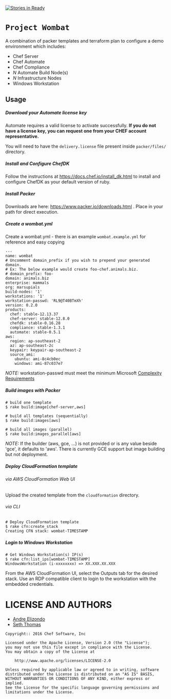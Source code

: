 [![Stories in Ready](https://badge.waffle.io/chef-cft/wombat.png?label=ready&title=Ready)](https://waffle.io/chef-cft/wombat)
# `Project Wombat`
A combination of packer templates and terraform plan to configure a demo environment which includes:

* Chef Server
* Chef Automate
* Chef Compliance
* _N_ Automate Build Node(s)
* _N_ Infrastructure Nodes
* Windows Workstation


Usage
------------

##### Download your Automate license key
Automate requires a valid license to activate successfully. **If you do
not have a license key, you can request one from your CHEF account
representative.**

You will need to have the `delivery.license` file present inside `packer/files/`
directory.

##### Install and Configure ChefDK

Follow the instructions at https://docs.chef.io/install_dk.html to install and configure ChefDK as your default version of ruby.

##### Install Packer

Downloads are here: https://www.packer.io/downloads.html . Place in your path for direct execution.

##### Create a wombat.yml

Create a wombat.yml - there is an example `wombat.example.yml` for reference and easy copying
```
---
name: wombat
# Uncomment domain_prefix if you wish to prepend your generated domain.
# Ex: The below example would create foo-chef.animals.biz.
# domain_prefix: foo-
domain: animals.biz
enterprise: mammals
org: marsupials
build-nodes: '1'
workstations: '1'
workstation-passwd: 'RL9@T40BTmXh'
version: 0.2.0
products:
  chef: stable-12.13.37
  chef-server: stable-12.8.0
  chefdk: stable-0.16.28
  compliance: stable-1.3.1
  automate: stable-0.5.1
aws:
  region: ap-southeast-2
  az: ap-southeast-2c
  keypair: keypair-ap-southeast-2
  source_ami:
    ubuntu: ami-8c4cb0ec
    windows: ami-87c037e7
```

*NOTE:* workstation-passwd must meet the minimum Microsoft [Complexity Requirements](https://technet.microsoft.com/en-us/library/hh994562(v=ws.11).aspx)

##### Build images with Packer

```
# build one template
$ rake build:image[chef-server,aws]

# build all templates (sequentially)
$ rake build:images[aws]

# build all images (parallel)
$ rake build:images_parallel[aws]
```

*NOTE:* If the builder (aws, gce, ...) is not provided or is any value beside 'gce', it defaults to 'aws'.
There is currently GCE support but image building but not deployment.

##### Deploy CloudFormation template

###### via AWS CloudFormation Web UI

Upload the created template from the `cloudformation` directory.

###### via CLI

```
# Deploy CloudFormation template
$ rake cfn:create_stack
Creating CFN stack: wombat-TIMESTAMP
```

##### Login to Windows Workstation

```
# Get Windows Workstation(s) IP(s)
$ rake cfn:list_ips[wombat-TIMESTAMP]
WindowsWorkstation (i-xxxxxxxx) => XX.XXX.XX.XXX
```

From the AWS CloudFormation UI, select the Outputs tab for the desired stack.
Use an RDP compatible client to login to the workstation with the embedded credentials.

LICENSE AND AUTHORS
===================
* [Andre Elizondo](https://github.com/andrewelizondo)
* [Seth Thomas](https://github.com/cheeseplus)

```text
Copyright:: 2016 Chef Software, Inc

Licensed under the Apache License, Version 2.0 (the "License");
you may not use this file except in compliance with the License.
You may obtain a copy of the License at

    http://www.apache.org/licenses/LICENSE-2.0

Unless required by applicable law or agreed to in writing, software
distributed under the License is distributed on an "AS IS" BASIS,
WITHOUT WARRANTIES OR CONDITIONS OF ANY KIND, either express or implied.
See the License for the specific language governing permissions and
limitations under the License.
```
